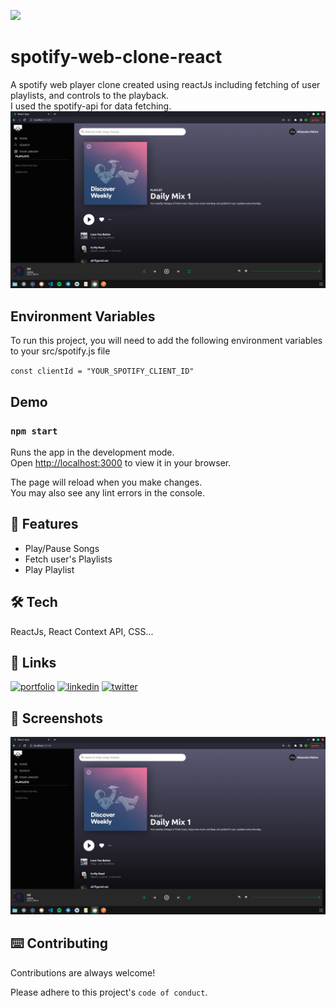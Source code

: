 ![](https://komarev.com/ghpvc/?username=himanshuxmehra-spotify-clone&label=Project%20views&color=0e75b6&style=for-the-badge)
# spotify-web-clone-react

A spotify web player clone created using reactJs including fetching of user playlists, and controls to the playback.  
I used the spotify-api for data fetching.
![](https://raw.githubusercontent.com/himanshuxmehra/spotify-web-clone-react/main/img/screenshot.png)


## Environment Variables

To run this project, you will need to add the following environment variables to your src/spotify.js file

`const clientId = "YOUR_SPOTIFY_CLIENT_ID"`

## Demo

### `npm start`

Runs the app in the development mode.\
Open [http://localhost:3000](http://localhost:3000) to view it in your browser.

The page will reload when you make changes.\
You may also see any lint errors in the console.



## 🚀 Features

- Play/Pause Songs
- Fetch user's Playlists
- Play Playlist


## 🛠 Tech
ReactJs, React Context API, CSS...


## 🔗 Links
[![portfolio](https://img.shields.io/badge/my_portfolio-000?style=for-the-badge&logo=ko-fi&logoColor=white)](https://dev.page/himanshumehra)
[![linkedin](https://img.shields.io/badge/linkedin-0A66C2?style=for-the-badge&logo=linkedin&logoColor=white)](https://www.linkedin.com/in/himanshuxmehra)
[![twitter](https://img.shields.io/badge/twitter-1DA1F2?style=for-the-badge&logo=twitter&logoColor=white)](https://twitter.com/himanshuxmehra)


## 📸 Screenshots

![](https://raw.githubusercontent.com/himanshuxmehra/spotify-web-clone-react/main/img/screenshot.png)





## ⌨️ Contributing

Contributions are always welcome!

Please adhere to this project's `code of conduct`.
